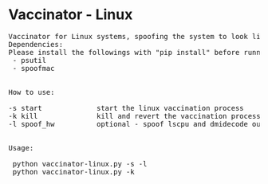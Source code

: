 
# Vaccinator - Linux
<pre>
Vaccinator for Linux systems, spoofing the system to look like a VmWare vm
Dependencies:
Please install the followings with "pip install" before running this script:
 - psutil
 - spoofmac


How to use:

-s start             start the linux vaccination process
-k kill              kill and revert the vaccination process
-l spoof_hw          optional - spoof lscpu and dmidecode outputs to look like this machine is a vm


Usage: 

 python vaccinator-linux.py -s -l
 python vaccinator-linux.py -k

</pre>
